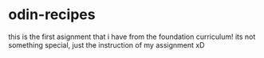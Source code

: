 # odin-recipes
this is the first asignment that i have from the foundation curriculum!
its not something special, just the instruction of my assignment xD
